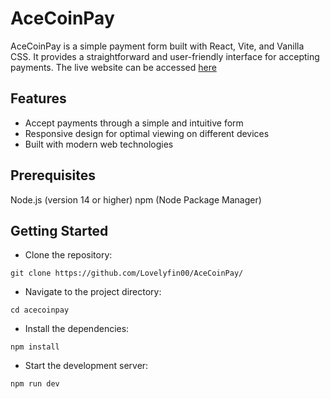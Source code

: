 # AceCoinPay
AceCoinPay is a simple payment form built with React, Vite, and Vanilla CSS. It provides a straightforward and user-friendly interface for accepting payments. The live website can be accessed [here](https://lovelyfin00.github.io/AceCoinPay/)

## Features
- Accept payments through a simple and intuitive form
- Responsive design for optimal viewing on different devices
- Built with modern web technologies

## Prerequisites
Node.js (version 14 or higher)
npm (Node Package Manager)

## Getting Started
- Clone the repository:
```
git clone https://github.com/Lovelyfin00/AceCoinPay/
```
- Navigate to the project directory:
```
cd acecoinpay
```
- Install the dependencies:
```
npm install
```
- Start the development server:
```
npm run dev
```
